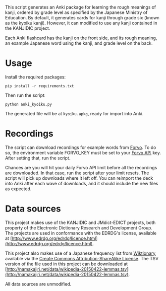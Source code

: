 This script generates an Anki package for learning the rough meanings of kanji,
ordered by grade level as specified by the Japanese Ministry of Education. By
default, it generates cards for kanji through grade six (known as the kyoiku
kanji). However, it can modified to use any kanji contained in the KANJIDIC
project.

Each Anki flashcard has the kanji on the front side, and its rough meaning, an
example Japanese word using the kanji, and grade level on the back.

# Usage

Install the required packages:

    pip install -r requirements.txt

Then run the script:

    python anki_kyoiku.py

The generated file will be at `kyoiku.apkg`, ready for import into Anki.

# Recordings

The script can download recordings for example words from
[Forvo](https://forvo.com/). To do so, the environment variable FORVO_KEY must
be set to your [Forvo API](https://api.forvo.com/) key. After setting that, run
the script.

Chances are you will hit your daily Forvo API limit before all the recordings
are downloaded. In that case, run the script after your limit resets. The script
will pick up downloads where it left off. You can reimport the deck into Anki
after each wave of downloads, and it should include the new files as expected.

# Data sources

This project makes use of the KANJIDIC and JMdict-EDICT projects, both property
of the Electronic Dictionary Research and Development Group. The projects are
used in conformance with the EDRDG's license, available at
[http://www.edrdg.org/edrdg/licence.html](http://www.edrdg.org/edrdg/licence.html).

This project also makes use of a Japanese frequency list from
[Wiktionary](https://en.wiktionary.org/wiki/Wiktionary:Frequency_lists/Japanese2015_10000),
available via the [Create Commons Attribution-ShareAlike
License](https://creativecommons.org/licenses/by-sa/3.0/). The TSV version of
the file used in this project can be downloaded at
[http://namakajiri.net/data/wikipedia-20150422-lemmas.tsv](http://namakajiri.net/data/wikipedia-20150422-lemmas.tsv).

All data sources are unmodified.
